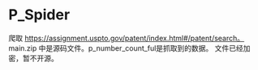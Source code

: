 # P_Spider
爬取 https://assignment.uspto.gov/patent/index.html#/patent/search。
main.zip 中是源码文件。p_number_count_ful是抓取到的数据。
文件已经加密，暂不开源。
